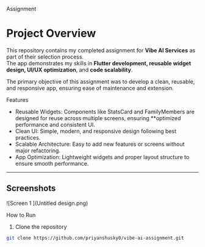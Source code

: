 Assignment

# Project Overview
This repository contains my completed assignment for **Vibe AI Services** as part of their selection process.  
The app demonstrates my skills in **Flutter development, reusable widget design, UI/UX optimization**, and **code scalability**.

The primary objective of this assignment was to develop a clean, reusable, and responsive app, ensuring ease of maintenance and extension.

Features

- Reusable Widgets: Components like StatsCard and FamilyMembers are designed for reuse across multiple screens, ensuring **optimized performance and consistent UI.
- Clean UI: Simple, modern, and responsive design following best practices.
- Scalable Architecture: Easy to add new features or screens without major refactoring.
- App Optimization: Lightweight widgets and proper layout structure to ensure smooth performance.

---

## Screenshots

![Screen 1 ](Untitled design.png)







How to Run

1. Clone the repository
```bash
git clone https://github.com/priyanshusky0/vibe-ai-assignment.git
